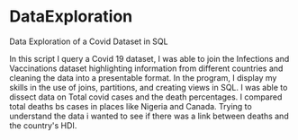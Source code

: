 # DataExploration
Data Exploration of a Covid Dataset in SQL

In this script I query a Covid 19 dataset, I was able to join the Infections and Vaccinations dataset highlighting information from different countries and cleaning the data into a presentable format.
In the program, I display my skills in the use of joins, partitions, and creating views in SQL.
I was able to dissect data on Total covid cases and the death percentages. I compared total deaths bs cases in places like Nigeria and Canada.
Trying to understand the data i wanted to see if there was a link between deaths and the country's HDI.
